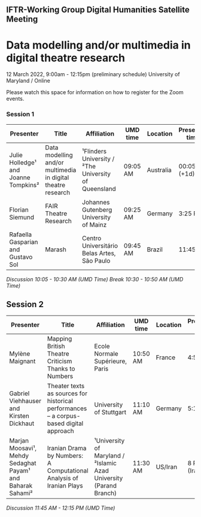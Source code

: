 ## IFTR-Working Group Digital Humanities Satellite Meeting

# Data modelling and/or multimedia in digital theatre research
12 March 2022, 9:00am - 12:15pm (preliminary schedule)
University of Maryland / Online

Please watch this space for information on how to register for the Zoom events.

### Session 1

|Presenter|Title|Affiliation|UMD time|Location|Presenter time|
|--|--|--|--|--|--|
|Julie Holledge¹ and Joanne Tompkins²|Data modelling and/or multimedia in digital theatre research|¹Flinders University / ²The University of Queensland |09:05 AM | Australia | 00:05 AM (+1d) |
|Florian Siemund |FAIR Theatre Research|Johannes Gutenberg University of Mainz|09:25 AM|Germany|3:25 PM|
|Rafaella Gasparian and Gustavo Sol|Marash|Centro Universitário Belas Artes, São Paulo|09:45 AM|Brazil|11:45 AM|

_Discussion 10:05 - 10:30 AM (UMD Time)_
_Break 10:30 - 10:50 AM (UMD Time)_

## Session 2

|Presenter|Title|Affiliation|UMD time|Location|Presenter time|
|--|--|--|--|--|--|
|Mylène Maignant|Mapping British Theatre Criticism Thanks to Numbers|Ecole Normale Supérieure, Paris|10:50 AM|France|4:50 PM|
|Gabriel Viehhauser and Kirsten Dickhaut|Theater texts as sources for historical performances – a corpus-based digital approach|University of Stuttgart|11:10 AM|Germany|5:10 PM
|Marjan Moosavi¹, Mehdy Sedaghat Payam¹ and Baharak Sahami²|Iranian Drama by Numbers: A Computational Analysis of Iranian Plays|¹University of Maryland / ²Islamic Azad University (Parand Branch)|11:30 AM|US/Iran|8 PM (Iran)|

_Discussion 11:45 AM - 12:15 PM (UMD Time)_
